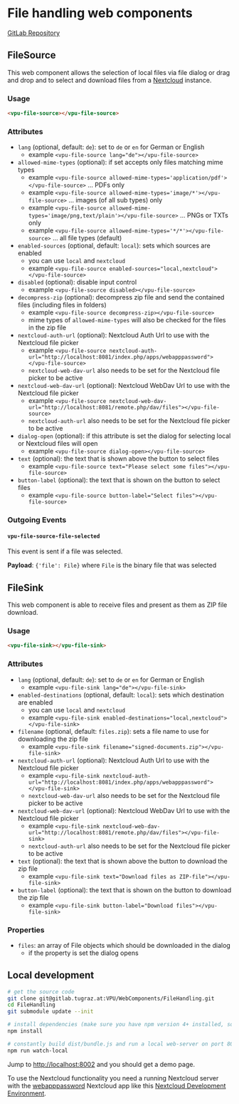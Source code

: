 # File handling web components

[GitLab Repository](https://gitlab.tugraz.at/VPU/WebComponents/FileHandling)

## FileSource

This web component allows the selection of local files via file dialog or drag and drop and to select and download
files from a [Nextcloud](https://nextcloud.com/) instance.

### Usage

```html
<vpu-file-source></vpu-file-source>
```

### Attributes

- `lang` (optional, default: `de`): set to `de` or `en` for German or English
    - example `<vpu-file-source lang="de"></vpu-file-source>`
- `allowed-mime-types` (optional): if set accepts only files matching mime types
    - example `<vpu-file-source allowed-mime-types='application/pdf'></vpu-file-source>` ... PDFs only
    - example `<vpu-file-source allowed-mime-types='image/*'></vpu-file-source>` ... images (of all sub types) only
    - example `<vpu-file-source allowed-mime-types='image/png,text/plain'></vpu-file-source>` ... PNGs or TXTs only
    - example `<vpu-file-source allowed-mime-types='*/*'></vpu-file-source>` ... all file types (default)
- `enabled-sources` (optional, default: `local`): sets which sources are enabled
    - you can use `local` and `nextcloud`
    - example `<vpu-file-source enabled-sources="local,nextcloud"></vpu-file-source>`
- `disabled` (optional): disable input control
    - example `<vpu-file-source disabled></vpu-file-source>`
- `decompress-zip` (optional): decompress zip file and send the contained files (including files in folders)
    - example `<vpu-file-source decompress-zip></vpu-file-source>`
    - mime types of `allowed-mime-types` will also be checked for the files in the zip file
- `nextcloud-auth-url` (optional): Nextcloud Auth Url to use with the Nextcloud file picker
    - example `<vpu-file-source nextcloud-auth-url="http://localhost:8081/index.php/apps/webapppassword"></vpu-file-source>`
    - `nextcloud-web-dav-url` also needs to be set for the Nextcloud file picker to be active
- `nextcloud-web-dav-url` (optional): Nextcloud WebDav Url to use with the Nextcloud file picker
    - example `<vpu-file-source nextcloud-web-dav-url="http://localhost:8081/remote.php/dav/files"></vpu-file-source>`
    - `nextcloud-auth-url` also needs to be set for the Nextcloud file picker to be active
- `dialog-open` (optional): if this attribute is set the dialog for selecting local or Nextcloud files will open
    - example `<vpu-file-source dialog-open></vpu-file-source>`
- `text` (optional): the text that is shown above the button to select files
    - example `<vpu-file-source text="Please select some files"></vpu-file-source>`
- `button-label` (optional): the text that is shown on the button to select files
    - example `<vpu-file-source button-label="Select files"></vpu-file-source>`

### Outgoing Events

#### `vpu-file-source-file-selected`

This event is sent if a file was selected.

**Payload**: `{'file': File}` where `File` is the binary file that was selected

## FileSink

This web component is able to receive files and present as them as ZIP file download. 

### Usage

```html
<vpu-file-sink></vpu-file-sink>
```

### Attributes

- `lang` (optional, default: `de`): set to `de` or `en` for German or English
    - example `<vpu-file-sink lang="de"></vpu-file-sink>`
- `enabled-destinations` (optional, default: `local`): sets which destination are enabled
    - you can use `local` and `nextcloud`
    - example `<vpu-file-sink enabled-destinations="local,nextcloud"></vpu-file-sink>`
- `filename` (optional, default: `files.zip`): sets a file name to use for downloading the zip file
    - example `<vpu-file-sink filename="signed-documents.zip"></vpu-file-sink>`
- `nextcloud-auth-url` (optional): Nextcloud Auth Url to use with the Nextcloud file picker
    - example `<vpu-file-sink nextcloud-auth-url="http://localhost:8081/index.php/apps/webapppassword"></vpu-file-sink>`
    - `nextcloud-web-dav-url` also needs to be set for the Nextcloud file picker to be active
- `nextcloud-web-dav-url` (optional): Nextcloud WebDav Url to use with the Nextcloud file picker
    - example `<vpu-file-sink nextcloud-web-dav-url="http://localhost:8081/remote.php/dav/files"></vpu-file-sink>`
    - `nextcloud-auth-url` also needs to be set for the Nextcloud file picker to be active
- `text` (optional): the text that is shown above the button to download the zip file
    - example `<vpu-file-sink text="Download files as ZIP-file"></vpu-file-sink>`
- `button-label` (optional): the text that is shown on the button to download the zip file
    - example `<vpu-file-sink button-label="Download files"></vpu-file-sink>`

### Properties

- `files`: an array of File objects which should be downloaded in the dialog
    - if the property is set the dialog opens

## Local development

```bash
# get the source code
git clone git@gitlab.tugraz.at:VPU/WebComponents/FileHandling.git
cd FileHandling
git submodule update --init

# install dependencies (make sure you have npm version 4+ installed, so symlinks to the git submodules are created automatically)
npm install

# constantly build dist/bundle.js and run a local web-server on port 8002 
npm run watch-local
```

Jump to <http://localhost:8002> and you should get a demo page.

To use the Nextcloud functionality you need a running Nextcloud server with the
[webapppassword](https://gitlab.tugraz.at/VPU/Middleware/Nextcloud/webapppassword) Nextcloud app like this
[Nextcloud Development Environment](https://gitlab.tugraz.at/VPU/Middleware/Nextcloud/webapppassword/-/tree/master/docker). 
